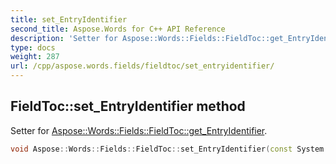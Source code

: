 ```yaml
---
title: set_EntryIdentifier
second_title: Aspose.Words for C++ API Reference
description: 'Setter for Aspose::Words::Fields::FieldToc::get_EntryIdentifier.'
type: docs
weight: 287
url: /cpp/aspose.words.fields/fieldtoc/set_entryidentifier/
---
```

## FieldToc::set_EntryIdentifier method


Setter for [Aspose::Words::Fields::FieldToc::get_EntryIdentifier](../get_entryidentifier/).

```cpp
void Aspose::Words::Fields::FieldToc::set_EntryIdentifier(const System::String &value)
```

